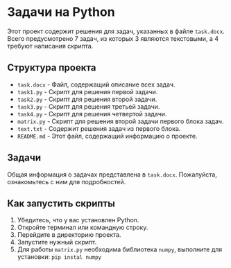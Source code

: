 # Задачи на Python

Этот проект содержит решения для задач, указанных в файле `task.docx`. Всего предусмотрено 7 задач, из которых 3 являются текстовыми, а 4 требуют написания скрипта.

## Структура проекта

- `task.docx` - Файл, содержащий описание всех задач.
- `task1.py` - Скрипт для решения первой задачи.
- `task2.py` - Скрипт для решения второй задачи.
- `task3.py` - Скрипт для решения третьей задачи.
- `task4.py` - Скрипт для решения четвертой задачи.
- `matrix.py` - Скрипт для решения второй задачи первого блока задач.
- `text.txt` - Содержит решения задач из первого блока.
- `README.md` - Этот файл, содержащий информацию о проекте.

## Задачи

Общая информация о задачах представлена в `task.docx`. Пожалуйста, ознакомьтесь с ним для подробностей.

## Как запустить скрипты

1. Убедитесь, что у вас установлен Python.
2. Откройте терминал или командную строку.
3. Перейдите в директорию проекта.
4. Запустите нужный скрипт.
5. Для работы `matrix.py` необходима библиотека `numpy`, выполните для установки: 
```pip instal numpy```